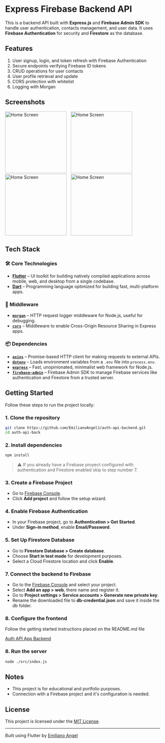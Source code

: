 # Express Firebase Backend API

This is a backend API built with **Express.js** and **Firebase Admin SDK** to handle user authentication, contacts management, and user data. It uses **Firebase Authentication** for security and **Firestore** as the database.



## Features

1. User signup, login, and token refresh with Firebase Authentication
2. Secure endpoints verifying Firebase ID tokens
3. CRUD operations for user contacts
4. User profile retrieval and update
5. CORS protection with whitelist
6. Logging with Morgan 

## Screenshots

<p>
  <img src="screenshots/sign_in.png" alt="Home Screen" width="200" style="display:inline-block; margin-right:10px;"/>
  <img src="screenshots/sign_up.png" alt="Home Screen" width="200" style="display:inline-block; margin-right:10px;"/>
  <img src="screenshots/profile_demo.gif" alt="Home Screen" width="200" style="display:inline-block; margin-right:10px;"/>
  <img src="screenshots/contacts_demo.gif" alt="Home Screen" width="200" style="display:inline-block; margin-right:10px;"/>
</p>

## Tech Stack

### 🛠️ Core Technologies

- **[Flutter](https://flutter.dev/)** – UI toolkit for building natively compiled applications across mobile, web, and desktop from a single codebase.
- **[Dart](https://dart.dev/)** – Programming language optimized for building fast, multi-platform apps.

### 🧩 Middleware

- **[`morgan`](https://github.com/expressjs/morgan)** – HTTP request logger middleware for Node.js, useful for debugging.
- **[`cors`](https://github.com/expressjs/cors)** – Middleware to enable Cross-Origin Resource Sharing in Express apps.

### 📦 Dependencies

- **[`axios`](https://axios-http.com/)** – Promise-based HTTP client for making requests to external APIs.
- **[`dotenv`](https://github.com/motdotla/dotenv)** – Loads environment variables from a `.env` file into `process.env`.
- **[`express`](https://expressjs.com/)** – Fast, unopinionated, minimalist web framework for Node.js.
- **[`firebase-admin`](https://firebase.google.com/docs/admin/setup)** – Firebase Admin SDK to manage Firebase services like authentication and Firestore from a trusted server.

## Getting Started

Follow these steps to run the project locally:

### 1. Clone the repository

```bash
git clone https://github.com/EmilianoAngelJ/auth-api-backend.git
cd auth-api-back
```

### 2. Install dependencies

```bash
npm install
```

> ⚠️ If you already have a Firebase proyect configured with authentication and Firestore enabled skip to step number 7.

### 3. Create a Firebase Project 

- Go to [Firebase Console](https://console.firebase.google.com/).
- Click **Add project** and follow the setup wizard.

### 4. Enable Firebase Authentication

- In your Firebase project, go to **Authentication > Get Started**.
- Under **Sign-in method**, enable **Email/Password**.

### 5. Set Up Firestore Database

- Go to **Firestore Database > Create database**.
- Choose **Start in test mode** for development purposes.
- Select a Cloud Firestore location and click **Enable**.

### 7. Connect the backend to Firebase

- Go to the [Firebase Console](https://console.firebase.google.com/) and select your project.
- Select **Add an app > web**, there name and register it.
- Go to **Project settings > Service accounts > Generate new private key**.
- Rename the downloaded file to **db-credential.json** and save it inside the db folder.

### 8. Configure the frontend

Follow the getting started instructions placed on the README.md file

[Auth API App Backend](https://github.com/EmilianoAngelJ/auth-api-app.git)

### 8. Run the server

```bash
node ./src/index.js
```

## Notes

- This project is for educational and portfolio purposes.
- Connection with a Firebase project and it's configuration is needed.

## License

This project is licensed under the [MIT License](LICENSE).

---

Built using Flutter by [Emiliano Angel](https://github.com/EmilianoAngelJ)
